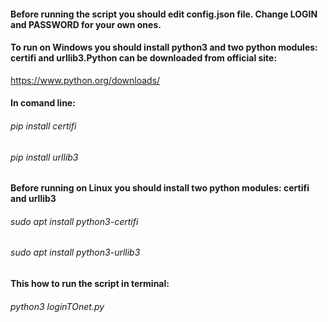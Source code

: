 #### Before running the script you should edit config.json file. Change LOGIN and PASSWORD for your own ones.
#### To run on Windows you should install python3 and two python modules: certifi and urllib3.Python can be downloaded from official site:
https://www.python.org/downloads/

#### In comand line:

###### pip install certifi
###### pip install urllib3

#### Before running on Linux you should install two python modules: certifi and urllib3

###### sudo apt install python3-certifi
###### sudo apt install python3-urllib3

#### This how to run the script in terminal:

###### python3 loginTOnet.py
